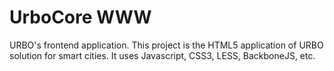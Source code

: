 # UrboCore WWW

URBO's frontend application. This project is the HTML5 application of URBO solution for smart cities. It uses Javascript, CSS3, LESS, BackboneJS, etc.
